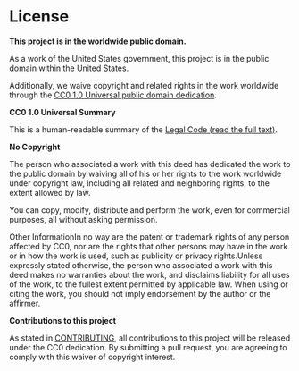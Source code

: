 # License

**This project is in the worldwide public domain.**

As a work of the United States government, this project is in the public domain within the United States.

Additionally, we waive copyright and related rights in the work worldwide through the [CC0 1.0 Universal public domain dedication](https://creativecommons.org/publicdomain/zero/1.0/).

**CC0 1.0 Universal Summary**

This is a human-readable summary of the [Legal Code (read the full text)](https://creativecommons.org/publicdomain/zero/1.0/legalcode).

**No Copyright**

The person who associated a work with this deed has dedicated the work to the public domain by waiving all of his or her rights to the work worldwide under copyright law, including all related and neighboring rights, to the extent allowed by law.

You can copy, modify, distribute and perform the work, even for commercial purposes, all without asking permission.

Other InformationIn no way are the patent or trademark rights of any person affected by CC0, nor are the rights that other persons may have in the work or in how the work is used, such as publicity or privacy rights.Unless expressly stated otherwise, the person who associated a work with this deed makes no warranties about the work, and disclaims liability for all uses of the work, to the fullest extent permitted by applicable law. When using or citing the work, you should not imply endorsement by the author or the affirmer.

**Contributions to this project**

As stated in [CONTRIBUTING](https://github.com/usds/case-issue-api/CONTRIBUTING.md), all contributions to this project will be released under the CC0 dedication. By submitting a pull request, you are agreeing to comply with this waiver of copyright interest.
